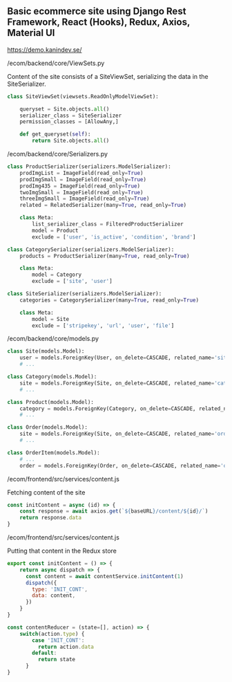 ## Basic ecommerce site using Django Rest Framework, React (Hooks), Redux, Axios, Material UI

https://demo.kanindev.se/


/ecom/backend/core/ViewSets.py

Content of the site consists of a SiteViewSet, serializing the data in the SiteSerializer.

```Python
class SiteViewSet(viewsets.ReadOnlyModelViewSet):

    queryset = Site.objects.all()
    serializer_class = SiteSerializer
    permission_classes = [AllowAny,]

    def get_queryset(self):
        return Site.objects.all()
```


/ecom/backend/core/Serializers.py

```Python
class ProductSerializer(serializers.ModelSerializer):
    prodImgList = ImageField(read_only=True)
    prodImgSmall = ImageField(read_only=True)
    prodImg435 = ImageField(read_only=True)
    twoImgSmall = ImageField(read_only=True)
    threeImgSmall = ImageField(read_only=True)
    related = RelatedSerializer(many=True, read_only=True)

    class Meta:
        list_serializer_class = FilteredProductSerializer
        model = Product
        exclude = ['user', 'is_active', 'condition', 'brand']

class CategorySerializer(serializers.ModelSerializer):
    products = ProductSerializer(many=True, read_only=True)

    class Meta:
        model = Category
        exclude = ['site', 'user']

class SiteSerializer(serializers.ModelSerializer):
    categories = CategorySerializer(many=True, read_only=True)

    class Meta:
        model = Site
        exclude = ['stripekey', 'url', 'user', 'file']
```


/ecom/backend/core/models.py

```Python
class Site(models.Model):
    user = models.ForeignKey(User, on_delete=CASCADE, related_name='siteuser')
    # ...

class Category(models.Model):
    site = models.ForeignKey(Site, on_delete=CASCADE, related_name='categories')
    # ...

class Product(models.Model):
    category = models.ForeignKey(Category, on_delete=CASCADE, related_name='products', verbose_name='Kategori')
    # ...

class Order(models.Model):
    site = models.ForeignKey(Site, on_delete=CASCADE, related_name='orders')
    # ...

class OrderItem(models.Model):
    # ...
    order = models.ForeignKey(Order, on_delete=CASCADE, related_name='orderitem')
```



/ecom/frontend/src/services/content.js

Fetching content of the site

```JavaScript
const initContent = async (id) => {
    const response = await axios.get(`${baseURL}/content/${id}/`)
    return response.data
}
```

/ecom/frontend/src/services/content.js

Putting that content in the Redux store

```JavaScript
export const initContent = () => {
    return async dispatch => {
      const content = await contentService.initContent(1)
      dispatch({
        type: 'INIT_CONT',
        data: content,
      })
    }
}

const contentReducer = (state=[], action) => {
    switch(action.type) {
        case 'INIT_CONT':
          return action.data
        default:
          return state
      }
}
```
